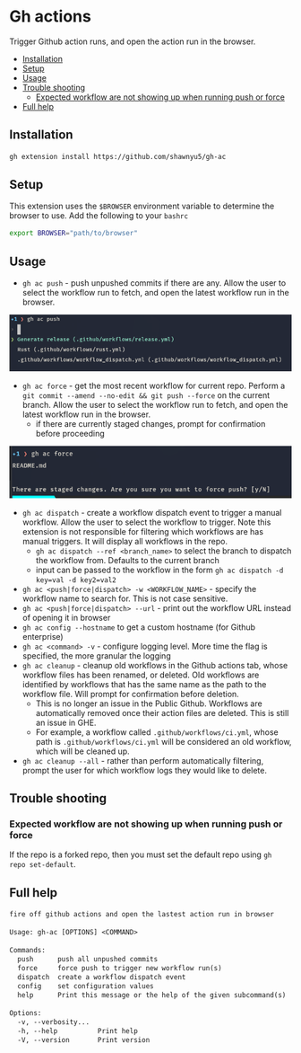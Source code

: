 # Gh actions

Trigger Github action runs, and open the action run in the browser.

<!-- vim-markdown-toc GFM -->

- [Installation](#installation)
- [Setup](#setup)
- [Usage](#usage)
- [Trouble shooting](#trouble-shooting)
  - [Expected workflow are not showing up when running push or force](#expected-workflow-are-not-showing-up-when-running-push-or-force)
- [Full help](#full-help)

<!-- vim-markdown-toc -->

## Installation

```bash
gh extension install https://github.com/shawnyu5/gh-ac
```

## Setup

This extension uses the `$BROWSER` environment variable to determine the browser to use. Add the following to your `bashrc`

```bash
export BROWSER="path/to/browser"
```

## Usage

- `gh ac push` - push unpushed commits if there are any. Allow the user to select the workflow run to fetch, and open the latest workflow run in the browser.

![gh_ac_push](img/gh_ac_push.png)

- `gh ac force` - get the most recent workflow for current repo. Perform a `git commit --amend --no-edit && git push --force` on the current branch. Allow the user to select the workflow run to fetch, and open the latest workflow run in the browser.
  - if there are currently staged changes, prompt for confirmation before proceeding

![gh_ac_force](img/gh_ac_force.png)

- `gh ac dispatch` - create a workflow dispatch event to trigger a manual workflow. Allow the user to select the workflow to trigger. Note this extension is not responsible for filtering which workflows are has manual triggers. It will display all workflows in the repo.
  - `gh ac dispatch --ref <branch_name>` to select the branch to dispatch the workflow from. Defaults to the current branch
  - input can be passed to the workflow in the form `gh ac dispatch -d key=val -d key2=val2`
- `gh ac <push|force|dispatch> -w <WORKFLOW_NAME>` - specify the workflow name to search for. This is not case sensitive.
- `gh ac <push|force|dispatch> --url` - print out the workflow URL instead of opening it in browser
- `gh ac config --hostname` to get a custom hostname (for Github enterprise)
- `gh ac <command> -v` - configure logging level. More time the flag is specified, the more granular the logging
- `gh ac cleanup` - cleanup old workflows in the Github actions tab, whose workflow files has been renamed, or deleted. Old workflows are identified by workflows that has the same name as the path to the workflow file. Will prompt for confirmation before deletion.
  - This is no longer an issue in the Public Github. Workflows are automatically removed once their action files are deleted. This is still an issue in GHE.
  - For example, a workflow called `.github/workflows/ci.yml`, whose path is `.github/workflows/ci.yml` will be considered an old workflow, which will be cleaned up.
- `gh ac cleanup --all` - rather than perform automatically filtering, prompt the user for which workflow logs they would like to delete.

## Trouble shooting

### Expected workflow are not showing up when running push or force

If the repo is a forked repo, then you must set the default repo using `gh repo set-default`.

## Full help

```
fire off github actions and open the lastest action run in browser

Usage: gh-ac [OPTIONS] <COMMAND>

Commands:
  push      push all unpushed commits
  force     force push to trigger new workflow run(s)
  dispatch  create a workflow dispatch event
  config    set configuration values
  help      Print this message or the help of the given subcommand(s)

Options:
  -v, --verbosity...
  -h, --help          Print help
  -V, --version       Print version
```
